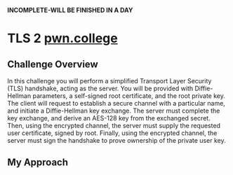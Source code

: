 **INCOMPLETE-WILL BE FINISHED IN A DAY**

# TLS 2 [pwn.college](https://pwn.college/cse365-f2024/cryptography/)

## Challenge Overview

In this challenge you will perform a simplified Transport Layer Security (TLS) handshake, acting as the server.
You will be provided with Diffie-Hellman parameters, a self-signed root certificate, and the root private key.
The client will request to establish a secure channel with a particular name, and initiate a Diffie-Hellman key exchange.
The server must complete the key exchange, and derive an AES-128 key from the exchanged secret.
Then, using the encrypted channel, the server must supply the requested user certificate, signed by root.
Finally, using the encrypted channel, the server must sign the handshake to prove ownership of the private user key.

## My Approach
